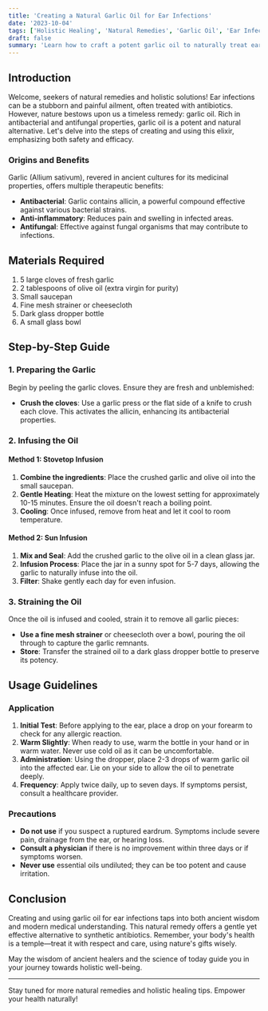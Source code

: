 ```yaml
---
title: 'Creating a Natural Garlic Oil for Ear Infections'
date: '2023-10-04'
tags: ['Holistic Healing', 'Natural Remedies', 'Garlic Oil', 'Ear Infections']
draft: false
summary: 'Learn how to craft a potent garlic oil to naturally treat ear infections, following simple yet effective guidelines rooted in holistic and medical wisdom.'
---
```


## Introduction

Welcome, seekers of natural remedies and holistic solutions! Ear infections can be a stubborn and painful ailment, often treated with antibiotics. However, nature bestows upon us a timeless remedy: garlic oil. Rich in antibacterial and antifungal properties, garlic oil is a potent and natural alternative. Let's delve into the steps of creating and using this elixir, emphasizing both safety and efficacy.

### Origins and Benefits

Garlic (Allium sativum), revered in ancient cultures for its medicinal properties, offers multiple therapeutic benefits:

- **Antibacterial**: Garlic contains allicin, a powerful compound effective against various bacterial strains.
- **Anti-inflammatory**: Reduces pain and swelling in infected areas.
- **Antifungal**: Effective against fungal organisms that may contribute to infections.

## Materials Required

1. 5 large cloves of fresh garlic
2. 2 tablespoons of olive oil (extra virgin for purity)
3. Small saucepan
4. Fine mesh strainer or cheesecloth
5. Dark glass dropper bottle
6. A small glass bowl

## Step-by-Step Guide

### 1. Preparing the Garlic

Begin by peeling the garlic cloves. Ensure they are fresh and unblemished:

- **Crush the cloves**: Use a garlic press or the flat side of a knife to crush each clove. This activates the allicin, enhancing its antibacterial properties.

### 2. Infusing the Oil

#### Method 1: Stovetop Infusion

1. **Combine the ingredients**: Place the crushed garlic and olive oil into the small saucepan.
2. **Gentle Heating**: Heat the mixture on the lowest setting for approximately 10-15 minutes. Ensure the oil doesn't reach a boiling point.
3. **Cooling**: Once infused, remove from heat and let it cool to room temperature.

#### Method 2: Sun Infusion

1. **Mix and Seal**: Add the crushed garlic to the olive oil in a clean glass jar.
2. **Infusion Process**: Place the jar in a sunny spot for 5-7 days, allowing the garlic to naturally infuse into the oil.
3. **Filter**: Shake gently each day for even infusion.

### 3. Straining the Oil

Once the oil is infused and cooled, strain it to remove all garlic pieces:

- **Use a fine mesh strainer** or cheesecloth over a bowl, pouring the oil through to capture the garlic remnants.
- **Store**: Transfer the strained oil to a dark glass dropper bottle to preserve its potency.

## Usage Guidelines

### Application

1. **Initial Test**: Before applying to the ear, place a drop on your forearm to check for any allergic reaction.
2. **Warm Slightly**: When ready to use, warm the bottle in your hand or in warm water. Never use cold oil as it can be uncomfortable.
3. **Administration**: Using the dropper, place 2-3 drops of warm garlic oil into the affected ear. Lie on your side to allow the oil to penetrate deeply.
4. **Frequency**: Apply twice daily, up to seven days. If symptoms persist, consult a healthcare provider.

### Precautions

- **Do not use** if you suspect a ruptured eardrum. Symptoms include severe pain, drainage from the ear, or hearing loss.
- **Consult a physician** if there is no improvement within three days or if symptoms worsen.
- **Never use** essential oils undiluted; they can be too potent and cause irritation.

## Conclusion

Creating and using garlic oil for ear infections taps into both ancient wisdom and modern medical understanding. This natural remedy offers a gentle yet effective alternative to synthetic antibiotics. Remember, your body's health is a temple—treat it with respect and care, using nature's gifts wisely.

May the wisdom of ancient healers and the science of today guide you in your journey towards holistic well-being.

---

Stay tuned for more natural remedies and holistic healing tips. Empower your health naturally!